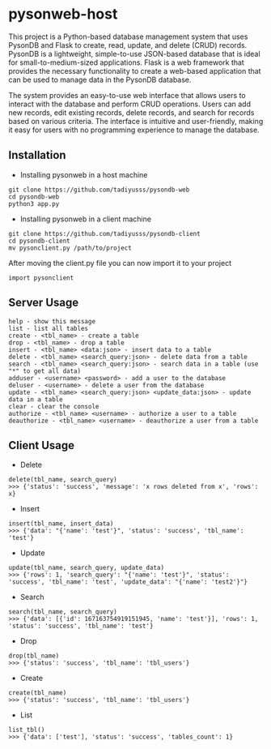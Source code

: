 
# pysonweb-host

This project is a Python-based database management system that uses PysonDB and Flask to create, read, update, and delete (CRUD) records. PysonDB is a lightweight, simple-to-use JSON-based database that is ideal for small-to-medium-sized applications. Flask is a web framework that provides the necessary functionality to create a web-based application that can be used to manage data in the PysonDB database.

The system provides an easy-to-use web interface that allows users to interact with the database and perform CRUD operations. Users can add new records, edit existing records, delete records, and search for records based on various criteria. The interface is intuitive and user-friendly, making it easy for users with no programming experience to manage the database.


## Installation

- Installing pysonweb in a host machine

```
git clone https://github.com/tadiyusss/pysondb-web
cd pysondb-web
python3 app.py
```
    
- Installing pysonweb in a client machine 
 

```
git clone https://github.com/tadiyusss/pysondb-client
cd pysondb-client
mv pysonclient.py /path/to/project
```

After moving the client.py file you can now import it to your project

```
import pysonclient
```
## Server Usage
```
help - show this message
list - list all tables
create - <tbl_name> - create a table
drop - <tbl_name> - drop a table
insert - <tbl_name> <data:json> - insert data to a table
delete - <tbl_name> <search_query:json> - delete data from a table                      
search - <tbl_name> <search_query:json> - search data in a table (use "*" to get all data)
adduser - <username> <password> - add a user to the database
deluser - <username> - delete a user from the database
update - <tbl_name> <search_query:json> <update_data:json> - update data in a table
clear - clear the console
authorize - <tbl_name> <username> - authorize a user to a table
deauthorize - <tbl_name> <username> - deauthorize a user from a table         
```

## Client Usage

- Delete 

```
delete(tbl_name, search_query)
>>> {'status': 'success', 'message': 'x rows deleted from x', 'rows': x}
```

- Insert

```
insert(tbl_name, insert_data)
>>> {'data': "{'name': 'test'}", 'status': 'success', 'tbl_name': 'test'}
```

- Update

```
update(tbl_name, search_query, update_data)
>>> {'rows': 1, 'search_query': "{'name': 'test'}", 'status': 'success', 'tbl_name': 'test', 'update_data': "{'name': 'test2'}"}
```

- Search

```
search(tbl_name, search_query)
>>> {'data': [{'id': 167163754919151945, 'name': 'test'}], 'rows': 1, 'status': 'success', 'tbl_name': 'test'}
```

- Drop

```
drop(tbl_name)
>>> {'status': 'success', 'tbl_name': 'tbl_users'}
```

- Create

```
create(tbl_name)
>>> {'status': 'success', 'tbl_name': 'tbl_users'}
```

- List

```
list_tbl()
>>> {'data': ['test'], 'status': 'success', 'tables_count': 1}
```